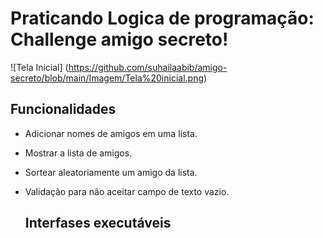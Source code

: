 # Praticando Logica de programação: Challenge amigo secreto!

![Tela Inicial] (https://github.com/suhailaabib/amigo-secreto/blob/main/Imagem/Tela%20inicial.png)

## Funcionalidades

* Adicionar nomes de amigos em uma lista.
* Mostrar a lista de amigos.
* Sortear aleatoriamente um amigo da lista.
* Validação para não aceitar campo de texto vazio.

  ## Interfases executáveis

  
